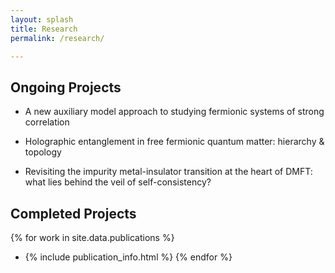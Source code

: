 ```yaml
---
layout: splash
title: Research
permalink: /research/

---
```



## Ongoing Projects

- A new auxiliary model approach to studying fermionic systems of strong correlation

- Holographic entanglement in free fermionic quantum matter: hierarchy & topology

- Revisiting the impurity metal-insulator transition at the heart of DMFT: what lies behind the veil of self-consistency?

## Completed Projects

{% for work in site.data.publications %}
- {% include publication_info.html %}
{% endfor %}
